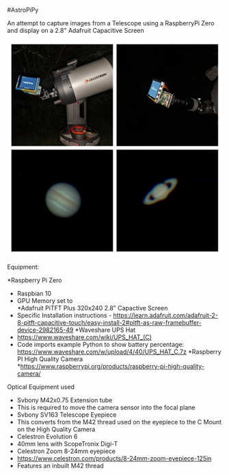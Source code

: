 #AstroPiPy

An attempt to capture images from a Telescope using a RaspberryPi Zero and display on a 2.8" Adafruit Capacitive Screen

![AstroPhotography](AstroPhotography.jpg)

Equipment:

*Raspberry Pi Zero
 * Raspbian 10
 * GPU Memory set to	
*Adafruit PiTFT Plus 320x240 2.8" Capactive Screen
 * Specific Installation instructions - https://learn.adafruit.com/adafruit-2-8-pitft-capacitive-touch/easy-install-2#pitft-as-raw-framebuffer-device-2982165-49
*Waveshare UPS Hat
 * https://www.waveshare.com/wiki/UPS_HAT_(C)
 * Code imports example Python to show battery percentage: https://www.waveshare.com/w/upload/4/40/UPS_HAT_C.7z
*Raspberry PI High Quality Camera
 *https://www.raspberrypi.org/products/raspberry-pi-high-quality-camera/


Optical Equipment used

* Svbony M42x0.75 Extension tube 
 * This is required to move the camera sensor into the focal plane
* Svbony SV163 Telescope Eyepiece
 * This converts from the M42 thread used on the eyepiece to the C Mount on the High Quality Camera
* Celestron Evolution 6
* 40mm lens with ScopeTronix Digi-T
* Celestron Zoom 8-24mm eyepiece 
 * https://www.celestron.com/products/8-24mm-zoom-eyepiece-125in 
 * Features an inbuilt M42 thread


 


